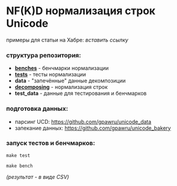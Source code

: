 # NF(K)D нормализация строк Unicode

примеры для статьи на Хабре: _вставить ссылку_

### структура репозитория:

- [**benches**](benches) - бенчмарки нормализации
- [**tests**](tests) - тесты нормализации
- **data** - "запечённые" данные декомпозиции
- [**decomposing**](decomposing) - нормализация строк
- **test_data** - данные для тестирования и бенчмарков

### подготовка данных:

- парсинг UCD: https://github.com/gpawru/unicode_data
- запекание данных: https://github.com/gpawru/unicode_bakery

### запуск тестов и бенчмарков:

```
make test
```

```
make bench
```
*(результат - в виде CSV)*

